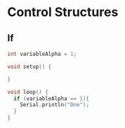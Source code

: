 # Control Structures

## If

```c
int variableAlpha = 1;

void setup() {

}

void loop() {
  if (variableAlpha == 1){
    Serial.println("One");
  }
}
```

